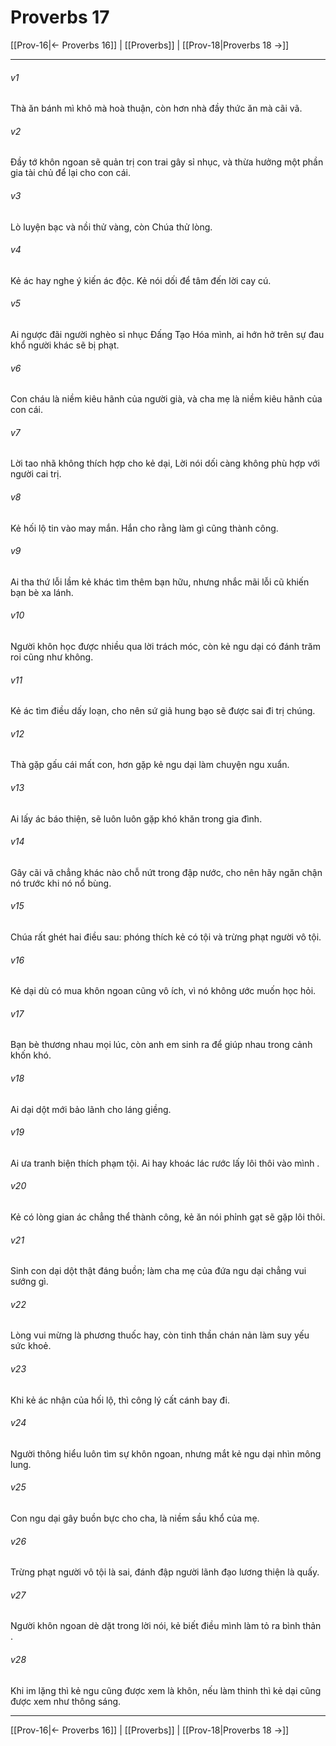 # Proverbs 17

[[Prov-16|← Proverbs 16]] | [[Proverbs]] | [[Prov-18|Proverbs 18 →]]
***



###### v1 
Thà ăn bánh mì khô mà hoà thuận, còn hơn nhà đầy thức ăn mà cãi vã. 

###### v2 
Đầy tớ khôn ngoan sẽ quản trị con trai gây sỉ nhục, và thừa hưởng một phần gia tài chủ để lại cho con cái. 

###### v3 
Lò luyện bạc và nồi thử vàng, còn Chúa thử lòng. 

###### v4 
Kẻ ác hay nghe ý kiến ác độc. Kẻ nói dối để tâm đến lời cay cú. 

###### v5 
Ai ngược đãi người nghèo sỉ nhục Đấng Tạo Hóa mình, ai hớn hở trên sự đau khổ người khác sẽ bị phạt. 

###### v6 
Con cháu là niềm kiêu hãnh của người già, và cha mẹ là niềm kiêu hãnh của con cái. 

###### v7 
Lời tao nhã không thích hợp cho kẻ dại, Lời nói dối càng không phù hợp với người cai trị. 

###### v8 
Kẻ hối lộ tin vào may mắn. Hắn cho rằng làm gì cũng thành công. 

###### v9 
Ai tha thứ lỗi lầm kẻ khác tìm thêm bạn hữu, nhưng nhắc mãi lỗi cũ khiến bạn bè xa lánh. 

###### v10 
Người khôn học được nhiều qua lời trách móc, còn kẻ ngu dại có đánh trăm roi cũng như không. 

###### v11 
Kẻ ác tìm điều dấy loạn, cho nên sứ giả hung bạo sẽ được sai đi trị chúng. 

###### v12 
Thà gặp gấu cái mất con, hơn gặp kẻ ngu dại làm chuyện ngu xuẩn. 

###### v13 
Ai lấy ác báo thiện, sẽ luôn luôn gặp khó khăn trong gia đình. 

###### v14 
Gây cãi vã chẳng khác nào chỗ nứt trong đập nước, cho nên hãy ngăn chận nó trước khi nó nổ bùng. 

###### v15 
Chúa rất ghét hai điều sau: phóng thích kẻ có tội và trừng phạt người vô tội. 

###### v16 
Kẻ dại dù có mua khôn ngoan cũng vô ích, vì nó không ước muốn học hỏi. 

###### v17 
Bạn bè thương nhau mọi lúc, còn anh em sinh ra để giúp nhau trong cảnh khốn khó. 

###### v18 
Ai dại dột mới bảo lãnh cho láng giềng. 

###### v19 
Ai ưa tranh biện thích phạm tội. Ai hay khoác lác rước lấy lôi thôi vào mình . 

###### v20 
Kẻ có lòng gian ác chẳng thể thành công, kẻ ăn nói phỉnh gạt sẽ gặp lôi thôi. 

###### v21 
Sinh con dại dột thật đáng buồn; làm cha mẹ của đứa ngu dại chẳng vui sướng gì. 

###### v22 
Lòng vui mừng là phương thuốc hay, còn tinh thần chán nản làm suy yếu sức khoẻ. 

###### v23 
Khi kẻ ác nhận của hối lộ, thì công lý cất cánh bay đi. 

###### v24 
Người thông hiểu luôn tìm sự khôn ngoan, nhưng mắt kẻ ngu dại nhìn mông lung. 

###### v25 
Con ngu dại gây buồn bực cho cha, là niềm sầu khổ của mẹ. 

###### v26 
Trừng phạt người vô tội là sai, đánh đập người lãnh đạo lương thiện là quấy. 

###### v27 
Người khôn ngoan dè dặt trong lời nói, kẻ biết điều mình làm tỏ ra bình thản . 

###### v28 
Khi im lặng thì kẻ ngu cũng được xem là khôn, nếu làm thinh thì kẻ dại cũng được xem như thông sáng.

***
[[Prov-16|← Proverbs 16]] | [[Proverbs]] | [[Prov-18|Proverbs 18 →]]
